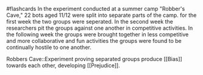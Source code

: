 #flashcards 
In the experiment conducted at a summer camp "Robber's Cave," 22 bots aged 11/12 were split into separate parts of the camp. for the first week the two groups were seperated. In the second week the researchers pit the groups against one another in competitive activities. In the following week the groups were brought together in less competitive and more collaborative and fun activities the groups were found to be continually hostile to one another. 

Robbers Cave::Experiment proving separated groups produce [[Bias]] towards each other, developing [[Prejudice]].
<!--SR:!2023-11-17,10,250-->